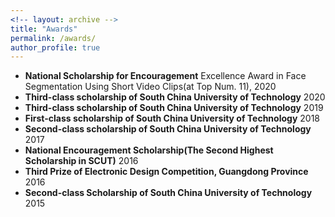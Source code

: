 ```yaml
---
<!-- layout: archive -->
title: "Awards"
permalink: /awards/
author_profile: true
---
```


* **National Scholarship for Encouragement** Excellence Award in Face Segmentation Using Short Video Clips(at Top Num. 11),  2020
* **Third-class scholarship of South China University of Technology** 2020
* **Third-class scholarship of South China University of Technology** 2019
* **First-class scholarship of South China University of Technology** 2018
* **Second-class scholarship of South China University of Technology** 2017
* **National Encouragement Scholarship(The Second Highest Scholarship in SCUT)** 2016
* **Third Prize of Electronic Design Competition, Guangdong Province** 2016
* **Second-class Scholarship of South China University of Technology** 2015

